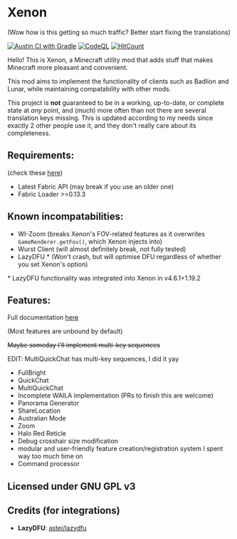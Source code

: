 # Xenon

(Wow how is this getting so much traffic? Better start fixing the translations)

[![Austin CI with Gradle](https://github.com/AV306/xenon/actions/workflows/austin_gradle.yml/badge.svg)](https://github.com/AV306/xenon/actions/workflows/austin_gradle.yml)
[![CodeQL](https://github.com/AV306/xenon/actions/workflows/codeql-analysis.yml/badge.svg)](https://github.com/AV306/xenon/actions/workflows/codeql-analysis.yml)
[![HitCount](https://hits.dwyl.com/AV306/xenon.svg?style=flat&show=unique)](http://hits.dwyl.com/AV306/xenon)

Hello! This is Xenon, a Minecraft utility mod that adds stuff that makes Minecraft more pleasant and convenient.

This mod aims to implement the functionality of clients such as Badlion and Lunar, while maintaining compatability with other mods. 

This project is **not** guaranteed to be in a working, up-to-date, or complete state at *any* point, and (much) more often than not there are several translation keys missing. This is updated according to my needs since exactly 2 other people use it, and they don't really care about its completeness.

## Requirements:

(check these [here](https://fabricmc.net/develop))

- Latest Fabric API (may break if you use an older one)
- Fabric Loader >=0.13.3

## Known incompatabilities:

- WI-Zoom (breaks Xenon's FOV-related features as it overwrites `GameRenderer.getFov()`, which Xenon injects into)
- Wurst Client (will almost definitely break, not fully tested)
- LazyDFU * (Won't crash, but will optimise DFU regardless of whether you set Xenon's option)

\* LazyDFU functionality was integrated into Xenon in v4.6.1+1.19.2

## Features:

Full documentation [here](FEATURES.md)

(Most features are unbound by default)

~~Maybe someday I'll implement multi-key sequences~~

EDIT: MultiQuickChat has multi-key sequences, I did it yay

- FullBright
- QuickChat 
- MultiQuickChat
- Incomplete WAILA implementation (PRs to finish this are welcome)
- Panorama Generator
- ShareLocation
- Australian Mode
- Zoom
- Halo Red Reticle
- Debug crosshair size modification
- modular and user-friendly feature creation/registration system I spent way too much time on
- Command processor

## Licensed under GNU GPL v3

## Credits (for integrations)

- **LazyDFU**: [astei/lazydfu](https://github.com/astei/lazydfu)
